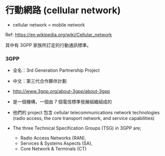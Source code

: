 # 行動網路 (cellular network)
- cellular network = mobile network

Ref: https://en.wikipedia.org/wiki/Cellular_network  

其中有 3GPP 家族所訂定的行動通訊標準。  

### 3GPP
- 全名：3rd Generation Partnership Project
- 中文：第三代合作夥伴計劃
- http://www.3gpp.org/about-3gpp/about-3gpp
- 是一個機構，一個由 7 個電信標準發展組織組成的
- 他們的 project 包含 cellular telecommunications network technologies (radio access, the core transport network, and service capabilities)

- The three Technical Specification Groups (TSG) in 3GPP are;
    - Radio Access Networks (RAN),
    - Services & Systems Aspects (SA),
    - Core Network & Terminals (CT) 


